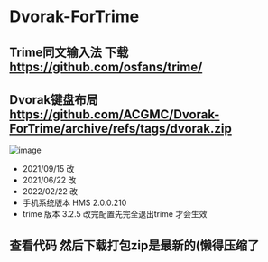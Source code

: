 # Dvorak-ForTrime

## Trime同文输入法  下载     https://github.com/osfans/trime/


## Dvorak键盘布局     https://github.com/ACGMC/Dvorak-ForTrime/archive/refs/tags/dvorak.zip


![image](https://user-images.githubusercontent.com/38478564/155053420-78dd237c-2b83-4327-b3d5-4518a5d76176.png)



- 2021/09/15 改
- 2021/06/22 改
- 2022/02/22 改
- 手机系统版本  HMS 2.0.0.210
- trime 版本 3.2.5 改完配置先完全退出trime 才会生效

## 查看代码 然后下载打包zip是最新的(懒得压缩了
